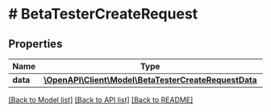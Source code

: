 # # BetaTesterCreateRequest

## Properties

Name | Type | Description | Notes
------------ | ------------- | ------------- | -------------
**data** | [**\OpenAPI\Client\Model\BetaTesterCreateRequestData**](BetaTesterCreateRequestData.md) |  | 

[[Back to Model list]](../../README.md#documentation-for-models) [[Back to API list]](../../README.md#documentation-for-api-endpoints) [[Back to README]](../../README.md)


